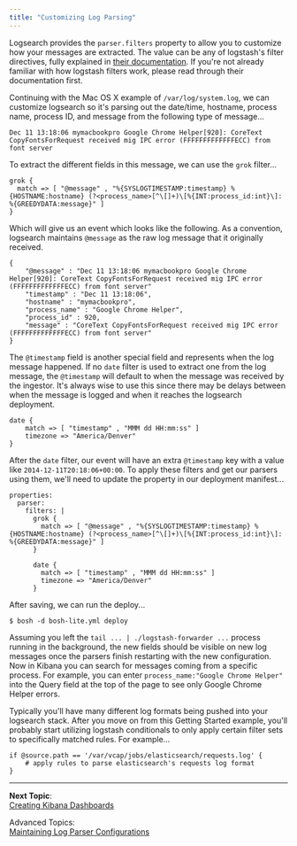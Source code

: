 ```yaml
---
title: "Customizing Log Parsing"
---
```


Logsearch provides the `parser.filters` property to allow you to customize how your messages are extracted. The
value can be any of logstash's filter directives, fully explained in [their documentation][1]. If you're not already
familiar with how logstash filters work, please read through their documentation first.

Continuing with the Mac OS X example of `/var/log/system.log`, we can customize logsearch so it's parsing out the
date/time, hostname, process name, process ID, and message from the following type of message...

    Dec 11 13:18:06 mymacbookpro Google Chrome Helper[920]: CoreText CopyFontsForRequest received mig IPC error (FFFFFFFFFFFFFECC) from font server

To extract the different fields in this message, we can use the `grok` filter...

    grok {
      match => [ "@message" , "%{SYSLOGTIMESTAMP:timestamp} %{HOSTNAME:hostname} (?<process_name>[^\[]+)\[%{INT:process_id:int}\]: %{GREEDYDATA:message}" ]
    }

Which will give us an event which looks like the following. As a convention, logsearch maintains `@message` as the raw
log message that it originally received.

    {
        "@message" : "Dec 11 13:18:06 mymacbookpro Google Chrome Helper[920]: CoreText CopyFontsForRequest received mig IPC error (FFFFFFFFFFFFFECC) from font server"
        "timestamp" : "Dec 11 13:18:06",
        "hostname" : "mymacbookpro",
        "process_name" : "Google Chrome Helper",
        "process_id" : 920,
        "message" : "CoreText CopyFontsForRequest received mig IPC error (FFFFFFFFFFFFFECC) from font server"
    }

The `@timestamp` field is another special field and represents when the log message happened. If no `date` filter is
used to extract one from the log message, the `@timestamp` will default to when the message was received by the
ingestor. It's always wise to use this since there may be delays between when the message is logged and when it reaches
the logsearch deployment.

    date {
        match => [ "timestamp" , "MMM dd HH:mm:ss" ]
        timezone => "America/Denver"
    }

After the `date` filter, our event will have an extra `@timestamp` key with a value like `2014-12-11T20:18:06+00:00`. To
apply these filters and get our parsers using them, we'll need to update the property in our deployment manifest...

    properties:
      parser:
        filters: |
          grok {
            match => [ "@message" , "%{SYSLOGTIMESTAMP:timestamp} %{HOSTNAME:hostname} (?<process_name>[^\[]+)\[%{INT:process_id:int}\]: %{GREEDYDATA:message}" ]
          }

          date {
            match => [ "timestamp" , "MMM dd HH:mm:ss" ]
            timezone => "America/Denver"
          }

After saving, we can run the deploy...

    $ bosh -d bosh-lite.yml deploy

Assuming you left the `tail ... | ./logstash-forwarder ...` process running in the background, the new fields should be
visible on new log messages once the parsers finish restarting with the new configuration. Now in Kibana you can search
for messages coming from a specific process. For example, you can enter `process_name:"Google Chrome Helper"` into the
Query field at the top of the page to see only Google Chrome Helper errors.

Typically you'll have many different log formats being pushed into your logsearch stack. After you move on from this
Getting Started example, you'll probably start utilizing logstash conditionals to only apply certain filter sets to
specifically matched rules. For example...

    if @source.path == '/var/vcap/jobs/elasticsearch/requests.log' {
        # apply rules to parse elasticsearch's requests log format
    }


---

**Next Topic**:  
[Creating Kibana Dashboards](./creating-kibana-dashboards.md)

Advanced Topics:  
[Maintaining Log Parser Configurations](../guides/maintaining-log-parser-configurations.md)


 [1]: http://logstash.net/docs/1.4.2/
